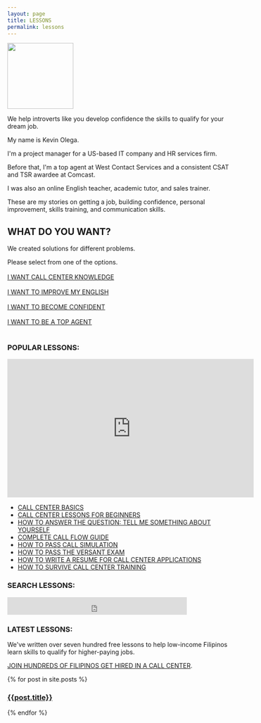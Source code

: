 ```yaml
---
layout: page
title: LESSONS
permalink: lessons
---
```

<img src="{{ site.url }}/assets/img/2019-07-Kevin-Gray.jpg" width="150">

We help introverts like you develop confidence the skills to qualify for your dream job.

My name is Kevin Olega.

I'm a project manager for a US-based IT company and HR services firm. 

Before that, I'm a top agent at West Contact Services and a consistent CSAT and TSR awardee at Comcast.

I was also an online English teacher, academic tutor, and sales trainer.

These are my stories on getting a job, building confidence, personal improvement, skills training, and communication skills.

## WHAT DO YOU WANT?

We created solutions for different problems.

Please select from one of the options.
<br>
<br>
<a href="https://sendfox.com/lp/3z4xqz" class="button focus">I WANT CALL CENTER KNOWLEDGE</a>
<br>
<br>
<a href="https://callcentertrainingtips.com/english-lessons" class="button focus">I WANT TO IMPROVE MY ENGLISH</a>
<br>
<br>
<a href="https://callcentertrainingtips.com/sbb-book/" class="button focus">I WANT TO BECOME CONFIDENT</a>
<br>
<br>
<a href="https://callcentertrainingtips.com/night-shift-book" class="button focus">I WANT TO BE A TOP AGENT</a>
<br>
<br>

<h3>POPULAR LESSONS:</h3>

<iframe width="560" height="315" src="https://www.youtube.com/embed/2okEFFLiXPI" title="YouTube video player" frameborder="0" allow="accelerometer; autoplay; clipboard-write; encrypted-media; gyroscope; picture-in-picture" allowfullscreen></iframe>

  <ul>
    <li><a href="https://callcentertrainingtips.com/basics/">CALL CENTER BASICS</a></li>
    <li><a href="https://callcentertrainingtips.com/beginner/">CALL CENTER LESSONS FOR BEGINNERS</a></li>
    <li><a href="https://callcentertrainingtips.com/how-to-answer-tell-me-something-about-yourself-questions
">HOW TO ANSWER THE QUESTION: TELL ME SOMETHING ABOUT YOURSELF</a></li>
    <li><a href="https://callcentertrainingtips.com/call-flow-complete/">COMPLETE CALL FLOW GUIDE</a></li>
    <li><a href="https://callcentertrainingtips.com/call-simulation/">HOW TO PASS CALL SIMULATION</a></li>
    <li><a href="https://callcentertrainingtips.com/versant/">HOW TO PASS THE VERSANT EXAM</a></li>
    <li><a href="https://callcentertrainingtips.com/resume/">HOW TO WRITE A RESUME FOR CALL CENTER APPLICATIONS</a></li>
    <li><a href="https://callcentertrainingtips.com/hired/">HOW TO SURVIVE CALL CENTER TRAINING</a></li>    
  </ul>
<H3>SEARCH LESSONS:</H3>
<p><iframe src="https://duckduckgo.com/search.html?site=callcentertrainingtips.com&prefill=Search Call Center Training Tips" style="overflow:hidden;margin:0;padding:0;width:408px;height:40px;" frameborder="0"></iframe></p>
<h3>LATEST LESSONS:</h3>
<p>We've written over seven hundred free lessons to help low-income Filipinos learn skills to qualify for higher-paying jobs.</p> 
<p><a href="https://callcentertrainingtips.com/testimonials/">JOIN HUNDREDS OF FILIPINOS GET HIRED IN A CALL CENTER</a>.</p>  
{% for post in site.posts %}
<h3><a href="{{post.url | prepend: site.baseurl}}">{{post.title}}</a></h3>
{% endfor %}

